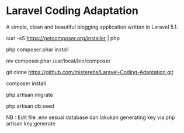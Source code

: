 # Laravel Coding Adaptation

A simple, clean and beautiful blogging application written in Laravel 5.1.

curl -sS https://getcomposer.org/installer | php

php composer.phar install

mv composer.phar /usr/local/bin/composer

git clone https://github.com/misterebs/Laravel-Coding-Adaptation.git

composer install

php artisan migrate

php artisan db:seed

NB : Edit file .env sesuai database dan lakukan generating key via php artisan key:generate
